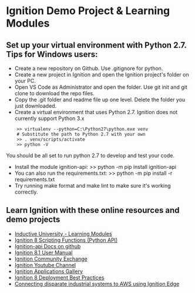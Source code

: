 # Ignition Demo Project & Learning Modules

## Set up your virtual environment with Python 2.7. Tips for Windows users:

- Create a new repository on Github. Use .gitignore for python.
- Create a new project in Ignition and open the Ignition project's folder on your PC.
- Open VS Code as Administrator and open the folder. Use git init and git clone to download the repo files.
- Copy the .git folder and readme file up one level. Delete the folder you just downloaded.  
- Create a virtual environment that uses Python 2.7. Ignition does not currently support Python 3.x
```
    >> virtualenv --python=C:\Python27\python.exe venv
    # Substitute the path to Python 2.7 with your own
    >> . venv/scripts/activate
    >> python -V
```

You should be all set to run python 2.7 to develop and test your code.

- Install the module ignition-api: >> python -m pip install ignition-api
- You can also run the requirements.txt: >> python -m pip install -r requirements.txt
- Try running make format and make lint to make sure it's working correctly.
## Learn Ignition with these online resources and demo projects

- [Inductive University - Learning Modules](https://www.inductiveuniversity.com/courses/ignition/ignition-gateway/8.0)
- [Ignition 8 Scripting Functions (Python API)](https://docs.inductiveautomation.com/display/DOC80/Scripting+Functions)
- [Ignition-api Docs on github](https://github.com/ignition-api/8.1)
- [Ignition 8.1 User Manual](https://docs.inductiveautomation.com/display/DOC81)
- [Ignition Community Exchange](https://www.inductiveautomation.com/exchange/)
- [Ignition Youtube Channel](https://www.youtube.com/@InductiveAutomation)
- [Ignition Applications Gallery](https://icc.inductiveautomation.com/discover-gallery)
- [Ignition 8 Deployment Best Practices](https://www.inductiveautomation.com/resources/article/ignition-8-deployment-best-practices)
- [Connecting disparate industrial systems to AWS using Ignition Edge](https://aws.amazon.com/blogs/iot/connecting-disparate-industrial-systems-to-aws-using-ignition-edge/)

## 